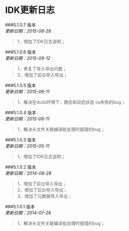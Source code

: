 IDK更新日志
=========================
 
###5.1.0.7 版本   
_更新日期：2015-08-28_
>1、增加了IDK日志说明；

###5.1.0.6 版本   
_更新日期：2015-08-12_
>1、修复了导入导出问题；  
>2、增加了前台导入导出；

###5.1.0.5 版本   
_更新日期：2015-06-11_
>1、解决在dcds环境下，静态和动态状态 ca失败的bug；

###5.1.0.4 版本   
_更新日期：2015-06-11_
>1、解决头文件关联编译批处理时报错的bug；

###5.1.0.3 版本   
_更新日期：2015-05-11_
>1、增加了IDK日志说明；

###5.1.0.2 版本   
_更新日期：2014-08-28_
>1、增加了前台导入导出；  
>2、增加了后台导入导出；  
>3、增加了元数据导入导出；

###5.1.0.1 版本   
_更新日期：2014-07-28_
>1、解决头文件关联编译批处理时报错的bug；
 